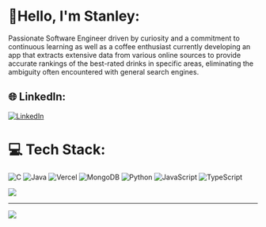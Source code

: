 # 💫Hello, I'm Stanley:
Passionate Software Engineer driven by curiosity and a commitment to continuous learning as well as a coffee enthusiast currently developing an app that extracts extensive data from various online sources to provide accurate rankings of the best-rated drinks in specific areas, eliminating the ambiguity often encountered with general search engines.


## 🌐 LinkedIn:
[![LinkedIn](https://img.shields.io/badge/LinkedIn-%230077B5.svg?logo=linkedin&logoColor=white)](https://linkedin.com/in/Stan-Zheng) 

# 💻 Tech Stack:
![C](https://img.shields.io/badge/c-%2300599C.svg?style=flat&logo=c&logoColor=white) ![Java](https://img.shields.io/badge/java-%23ED8B00.svg?style=flat&logo=openjdk&logoColor=white) ![Vercel](https://img.shields.io/badge/vercel-%23000000.svg?style=flat&logo=vercel&logoColor=white) ![MongoDB](https://img.shields.io/badge/MongoDB-%234ea94b.svg?style=flat&logo=mongodb&logoColor=white) ![Python](https://img.shields.io/badge/python-3670A0?style=flat&logo=python&logoColor=ffdd54) ![JavaScript](https://img.shields.io/badge/javascript-%23323330.svg?style=flat&logo=javascript&logoColor=%23F7DF1E) ![TypeScript](https://img.shields.io/badge/typescript-%23007ACC.svg?style=flat&logo=typescript&logoColor=white)

![](https://github-readme-stats.vercel.app/api/top-langs/?username=stanleyzhengs0&theme=monokai&hide_border=true&include_all_commits=false&count_private=false&layout=compact)

---
[![](https://visitcount.itsvg.in/api?id=stanleyzhengs0&icon=0&color=0)](https://visitcount.itsvg.in)
